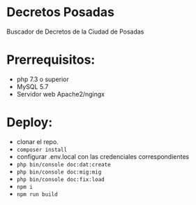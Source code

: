 # Decretos Posadas
Buscador de Decretos de la Ciudad de Posadas

Prerrequisitos:
=
- php 7.3 o superior
- MySQL 5.7
- Servidor web Apache2/ngingx

Deploy:
=
- clonar el repo.
- `composer install`
- configurar .env.local con las credenciales correspondientes
- `php bin/console doc:dat:create`
- `php bin/console doc:mig:mig`
- `php bin/console doc:fix:load`
- `npm i`
- `npm run build`
